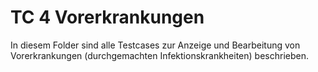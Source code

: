 # TC 4 Vorerkrankungen
In diesem Folder sind alle Testcases zur Anzeige und Bearbeitung von Vorerkrankungen (durchgemachten
Infektionskrankheiten) beschrieben.
